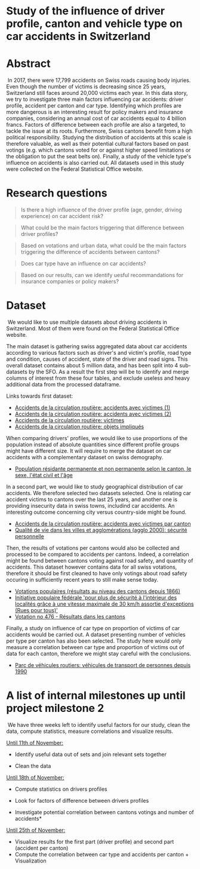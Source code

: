 # Study of the influence of driver profile, canton and vehicle type on car accidents in Switzerland

# Abstract

​	In 2017, there were 17,799 accidents on Swiss roads causing body injuries. Even though the number of victims is decreasing since 25 years, Switzerland still faces around 20,000 victims each year. In this data story, we try to investigate three main factors influencing car accidents: driver profile, accident per canton and car type. Identifying which profiles are more dangerous is an interesting result for policy makers and insurance companies, considering an annual cost of car accidents equal to 4 billion francs. Factors of difference between each profile are also a targeted, to tackle the issue at its roots. Furthermore, Swiss cantons benefit from a high political responsibility. Studying the distribution of accidents at this scale is therefore valuable, as well as their potential cultural factors based on past votings (e.g. which cantons voted for or against higher speed limitations or the obligation to put the seat belts on). Finally, a study of the vehicle type's influence on accidents is also carried out. All datasets used in this study were collected on the Federal Statistical Office website.

# Research questions

> Is there a high influence of the driver profile (age, gender, driving experience) on car accident risk?

> What could be the main factors triggering that difference between driver profiles?

> Based on votations and urban data, what could be the main factors triggering the difference of accidents between cantons?

> Does car type have an influence on car accidents? 

> Based on our results, can we identify uesful recommandations for insurance companies or policy makers?


# Dataset

​	We would like to use multiple datasets about driving accidents in Switzerland. Most of them were found on the Federal Statistical Office website. 

The main dataset is gathering swiss aggregated data about car accidents according to various factors such as driver's and victim's profile, road type and condition, causes of accident, state of the driver and road signs. This overall dataset contains about 5 million data, and has been split into 4 sub-datasets by the SFO. As a result the first step will be to identify and merge columns of interest from these four tables, and exclude useless and heavy additional data from the processed dataframe. 

Links towards first dataset: 

- [Accidents de la circulation routière: accidents avec victimes (1)](https://www.pxweb.bfs.admin.ch/pxweb/fr/px-x-1106010100_102/-/px-x-1106010100_102.px) 
- [Accidents de la circulation routière: accidents avec victimes (2)](https://www.pxweb.bfs.admin.ch/pxweb/fr/px-x-1106010100_103/-/px-x-1106010100_103.px )
- [Accidents de la circulation routière: victimes](https://www.pxweb.bfs.admin.ch/pxweb/fr/px-x-1106010100_104/-/px-x-1106010100_104.px)
- [Accidents de la circulation routière: objets impliqués](https://www.pxweb.bfs.admin.ch/pxweb/fr/px-x-1106010100_105/-/px-x-1106010100_105.px )

When comparing drivers' profiles, we would like to use proportions of the population instead of absolute quantities since different profile groups might have different size. It will require to merge the dataset on car accidents with a complementary dataset on swiss demography.

- [Population résidante permanente et non permanente selon le canton, le sexe, l'état civil et l'âge](https://www.pxweb.bfs.admin.ch/pxweb/fr/px-x-0102010000_102/-/px-x-0102010000_102.px)

In a second part, we would like to study geographical distribution of car accidents. We therefore selected two datasets selected. One is relating car accident victims to cantons over the last 25 years, and another one is providing insecurity data in swiss towns, includind car accidents. An interesting outcome concerning city versus country-side might be found. 

- [Accidents de la circulation routière: accidents avec victimes par canton](https://www.pxweb.bfs.admin.ch/pxweb/fr/px-x-1106010100_101/-/px-x-1106010100_101.px)
- [Qualité de vie dans les villes et agglomérations (agglo 2000): sécurité personnelle](https://www.pxweb.bfs.admin.ch/pxweb/fr/px-x-2105000000_107/-/px-x-2105000000_107.px) 

Then, the results of votations per cantons would also be collected and processed to be compared to accidents per cantons. Indeed, a correlation might be found between cantons voting against road safety, and quantity of accidents. This dataset however contains data for all  swiss votations, therefore it should be first cleaned to have only votings about road safety occuring in sufficiently recent years to still make sense today. 
- [Votations populaires (résultats au niveau des cantons depuis 1866)](https://www.pxweb.bfs.admin.ch/pxweb/fr/px-x-1703030000_100/-/px-x-1703030000_100.px )
- [Initiative populaire fédérale 'pour plus de sécurité à l'intérieur des localités grâce à une vitesse maximale de 30 km/h assortie d'exceptions (Rues pour tous)'](https://www.admin.ch/ch/f//pore/vi/vis271.html)
- [Votation no  476 - Résultats dans les cantons](https://www.bk.admin.ch/ch/f/pore/va/20010304/can476.html)

Finally, a study on influence of car type on proportion of victims of car accidents would be carried out. A dataset presenting number of vehicles per type per canton has also been selected. The study here would only measure a correlation between car type and proportion of victims out of data for each canton, therefore we might stay careful with the conclusions. 

- [Parc de véhicules routiers: véhicules de transport de personnes depuis 1990](https://www.pxweb.bfs.admin.ch/pxweb/fr/px-x-1103020100_123/-/px-x-1103020100_123.px)

# A list of internal milestones up until project milestone 2

​	We have three weeks left to identify useful factors for our study, clean the data, compute statistics, measure correlations and visualize results.  

<u>Until 11th of November:</u>
- Identify useful data out of sets and join relevant sets together

- Clean the data  

   

<u>Until 18th of November:</u> 
- Compute statistics on drivers profiles

- Look for factors of difference between drivers profiles

- Investigate potential correlation between cantons votings and number of accidents*


<u>Until 25th of November:</u> 

- Visualize results for the first part (driver profile) and second part (accident per canton)
- Compute the correlation between car type and accidents per canton + Visualization
